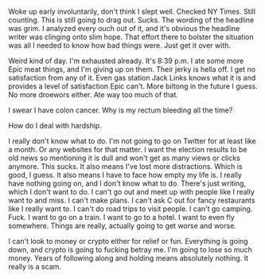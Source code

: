 Woke up early involuntarily, don't think I slept well. Checked NY Times. Still counting. This is still going to drag out. Sucks. The wording of the headline was grim. I analyzed every ouch out of it, and it's obvious the headline writer was clinging onto slim hope. That effort there to bolster the situation was all I needed to know how bad things were. Just get it over with.

Weird kind of day. I'm exhausted already. It's 8:39 p.m. I ate some more Epic meat things, and I'm giving up on them. Their jerky is hella off. I get no satisfaction from any of it. Even gas station Jack Links knows what it is and provides a level of satisfaction Epic can't. More biltong in the future I guess. No more droewors either. Ate way too much of that.

I swear I have colon cancer. Why is my rectum bleeding all the time?

How do I deal with hardship.

I really don't know what to do. I'm not going to go on Twitter for at least like a month. Or any websites for that matter. I want the election results to be old news so mentioning it is dull and won't get as many views or clicks anymore. This sucks. It also means I've lost more distractions. Which is good, I guess. It also means I have to face how empty my life is. I really have nothing going on, and I don't know what to do. There's just writing, which I don't want to do. I can't go out and meet up with people like I really want to and miss. I can't make plans. I can't ask C out for fancy restaurants like I really want to. I can't do road trips to visit people. I can't go camping. Fuck. I want to go on a train. I want to go to a hotel. I want to even fly somewhere. Things are really, actually going to get worse and worse.

I can't look to money or crypto either for relief or fun. Everything is going down, and crypto is going to fucking betray me. I'm going to lose so much money. Years of following along and holding means absolutely nothing. It really is a scam.
